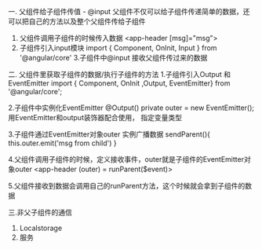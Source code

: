 一. 父组件给子组件传值  - @input
    父组件不仅可以给子组件传递简单的数据，还可以把自己的方法以及整个父组件传给子组件

1. 父组件调用子组件的时候传入数据
<app-header [msg]="msg"> <app-header>
2. 子组件引入input模块
import { Component, OnInit, Input } from '@angular/core'
3.子组件中@input 接收父组件传过来的数据


二. 父组件里获取子组件的数据/执行子组件的方法
1.子组件引入Output 和 EventEmitter
import { Component, OnInit ,Output, EventEmitter} from '@angular/core';

2.子组件中实例化EventEmitter
@Output() private outer = new EventEmitter<string>();
用EventEmitter和output装饰器配合使用，<string> 指定变量类型

3.子组件通过EventEmitter对象outer 实例广播数据
sendParent(){
    this.outer.emit('msg from child')
}

4.父组件调用子组件的时候，定义接收事件，outer就是子组件的EventEmitter对象outer
<app-header (outer) = runParent($event)></app-header>

5.父组件接收到数据会调用自己的runParent方法，这个时候就会拿到子组件的数据

三.非父子组件的通信
1. Localstorage
2. 服务
